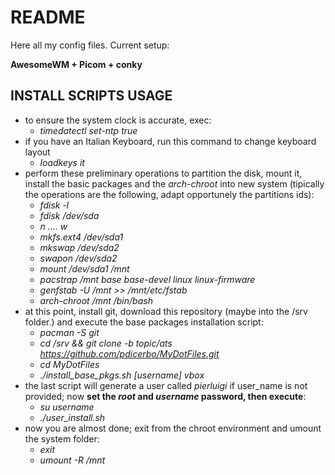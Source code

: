 README
=========

Here all my config files.
Current setup:

**AwesomeWM + Picom + conky**

INSTALL SCRIPTS USAGE
------

- to ensure the system clock is accurate, exec:
  - *timedatectl set-ntp true*
- if you have an Italian Keyboard, run this command to change keyboard layout
  - *loadkeys it*
- perform these preliminary operations to partition the disk, mount it, install the basic packages and the *arch-chroot* into new system (tipically the operations are the following, adapt opportunely the partitions ids):
  - *fdisk -l*
  - *fdisk /dev/sda*
  - *n .... w*
  - *mkfs.ext4 /dev/sda1*
  - *mkswap /dev/sda2*
  - *swapon /dev/sda2*
  - *mount /dev/sda1 /mnt*
  - *pacstrap /mnt base base-devel linux linux-firmware*
  - *genfstab -U /mnt >> /mnt/etc/fstab*
  - *arch-chroot /mnt /bin/bash*
- at this point, install git, download this repository (maybe into the /srv folder.) and execute the base packages installation script:
  - *pacman -S git*
  - *cd /srv && git clone -b topic/ats https://github.com/pdicerbo/MyDotFiles.git*
  - *cd MyDotFiles*
  - *./install_base_pkgs.sh [username] vbox*
- the last script will generate a user called *pierluigi* if user_name is not provided; now **set the *root* and *username* password, then execute**:
  - *su username*
  - *./user_install.sh*
- now you are almost done; exit from the chroot environment and umount the system folder:
  - *exit*
  - *umount -R /mnt*